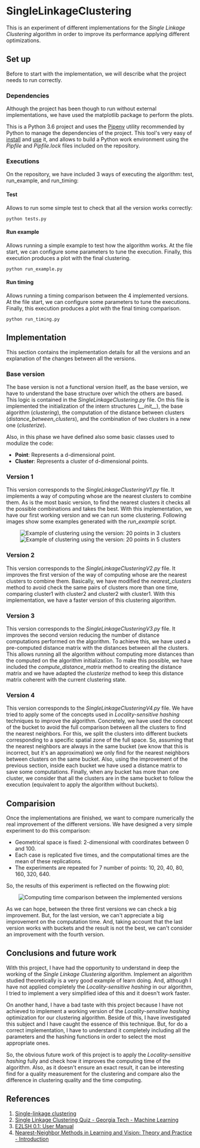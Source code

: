 # SingleLinkageClustering

This is an experiment of different implementations for the *Single Linkage Clustering* algorithm in order to improve its performance applying different optimizations.

## Set up

Before to start with the implementation, we will describe what the project needs to run correctly.

### Dependencies

Although the project has been though to run without external implementations, we have used the matplotlib package to perform the plots.

This is a Python 3.6 project and uses the [Pipenv](https://docs.pipenv.org/) utility recommended by Python to manage the dependencies of the project. This tool's very easy of [install](https://docs.pipenv.org/#install-pipenv-today) and [use](https://docs.pipenv.org/basics/#environment-management-with-pipenv) it, and allows to build a Python work environment using the *Pipfile* and *Pipfile.lock* files included on the repository.

### Executions

On the repository, we have included 3 ways of executing the algorithm: test, run_example, and run_timing:

#### Test

Allows to run some simple test to check that all the version works correctly:
```
python tests.py
```

#### Run example

Allows running a simple example to test how the algorithm works. At the file start, we can configure some parameters to tune the execution. Finally, this execution produces a plot with the final clustering.
```
python run_example.py
```

#### Run timing

Allows running a timing comparison between the 4 implemented versions. At the file start, we can configure some parameters to tune the executions. Finally, this execution produces a plot with the final timing comparison.
```
python run_timing.py
```

## Implementation

This section contains the implementation details for all the versions and an explanation of the changes between all the versions.

### Base version

The base version is not a functional version itself, as the base version, we have to understand the base structure over which the others are based. This logic is contained in the *SingleLinkageClustering.py* file. On this file is implemented the initialization of the intern structures (*\_\_init\_\_*), the base algorithm (*clustering*), the computation of the distance between clusters (*distance_between_clusters*), and the combination of two clusters in a new one (*clusterize*).

Also, in this phase we have defined also some basic classes used to modulize the code:
* **Point**: Represents a d-dimensional point.
* **Cluster**: Represents a cluster of d-dimensional points.

### Version 1

This version corresponds to the *SingleLinkageClusteringV1.py* file. It implements a way of computing whose are the nearest clusters to combine them. As is the most basic version, to find the nearest clusters it checks all the possible combinations and takes the best. With this implementation, we have our first working version and we can run some clustering. Following images show some examples generated with the *run_example* script.

<p align="center"><img src="./img/V1_Example_20_3.PNG" alt="Example of clustering using the version: 20 points in 3 clusters" title="Example of clustering using the version: 20 points in 3 clusters"/>
<img src="./img/V1_Example_20_5.PNG" alt="Example of clustering using the version: 20 points in 5 clusters" title="Example of clustering using the version: 20 points in 3 clusters"/></p>

### Version 2

This version corresponds to the *SingleLinkageClusteringV2.py* file. It improves the first version of the way of computing whose are the nearest clusters to combine them. Basically, we have modified the *nearest_clusters* method to avoid check the same pairs of clusters more than one time, comparing cluster1 with cluster2 and cluster2 with cluster1. With this implementation, we have a faster version of this clustering algorithm.

### Version 3

This version corresponds to the *SingleLinkageClusteringV3.py* file. It improves the second version reducing the number of distance computations performed on the algorithm. To achieve this, we have used a pre-computed distance matrix with the distances between all the clusters. This allows running all the algorithm without computing more distances than the computed on the algorithm initialization. To make this possible, we have included the *compute_distance_matrix* method to creating the distance matrix and we have adapted the *clusterize* method to keep this distance matrix coherent with the current clustering state.

### Version 4

This version corresponds to the *SingleLinkageClusteringV4.py* file. We have tried to apply some of the concepts used in *Locality-sensitive hashing* techniques to improve the algorithm. Concretely, we have used the concept of the bucket to avoid the full comparison between all the clusters to find the nearest neighbors. For this, we split the clusters into different buckets corresponding to a specific spatial zone of the full space. So, assuming that the nearest neighbors are always in the same bucket (we know that this is incorrect, but it's an approximation) we only find for the nearest neighbors between clusters on the same bucket. Also, using the improvement of the previous section, inside each bucket we have used a distance matrix to save some computations. Finally, when any bucket has more than one cluster, we consider that all the clusters are in the same bucket to follow the execution (equivalent to apply the algorithm without buckets).

## Comparision

Once the implementations are finished, we want to compare numerically the real improvement of the different versions. We have designed a very simple experiment to do this comparison:
* Geometrical space is fixed: 2-dimensional with coordinates between 0 and 100.
* Each case is replicated five times, and the computational times are the mean of these replications.
* The experiments are repeated for 7 number of points: 10, 20, 40, 80, 160, 320, 640.

So, the results of this experiment is reflected on the flowwing plot:
<p align="center"><img src="./img/Timing.PNG" alt="Computing time comparison between the implemented versions" title="Computing time comparison between the implemented versions"/></p>

As we can hope, between the three first versions we can check a big improvement. But, for the last version, we can't appreciate a big improvement on the computation time. And, taking account that the last version works with buckets and the result is not the best, we can't consider an improvement with the fourth version.

## Conclusions and future work

With this project, I have had the opportunity to understand in deep the working of the *Single Linkage Clustering* algorithm. Implement an algorithm studied theoretically is a very good example of learn doing. And, although I have not applied completely the *Locality-sensitive hashing* in our algorithm, I tried to implement a very simplified idea of this and it doesn't work faster.

On another hand, I have a bad taste with this project because I have not achieved to implement a working version of the *Locality-sensitive hashing* optimization for our clustering algorithm. Beside of this, I have investigated this subject and I have caught the essence of this technique. But, for do a correct implementation, I have to understand it completely including all the parameters and the hashing functions in order to select the most appropriate ones.

So, the obvious future work of this project is to apply the *Locality-sensitive hashing* fully and check how it improves the computing time of the algorithm. Also, as it doesn't ensure an exact result, it can be interesting find for a quality measurement for the clustering and compare also the difference in clustering quality and the time computing. 

## References

1. [Single-linkage clustering](https://en.wikipedia.org/wiki/Single-linkage_clustering)
2. [Single Linkage Clustering Quiz - Georgia Tech - Machine Learning](https://www.youtube.com/watch?v=HfikjFVM3dg)
3. [E2LSH 0.1: User Manual](http://www.mit.edu/~andoni/LSH/manual.pdf)
4. [Nearest-Neighbor Methods in Learning and Vision: Theory and Practice - Introduction](http://people.csail.mit.edu/gregory/annbook/introduction.pdf)
